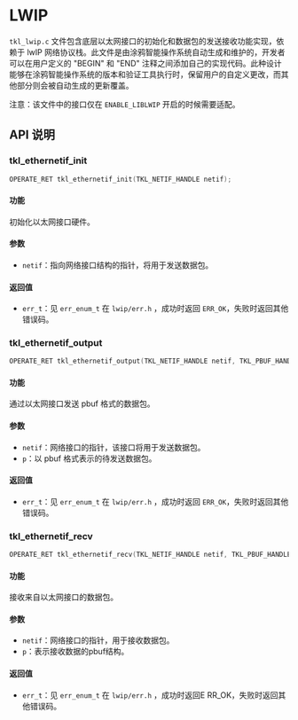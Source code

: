 # LWIP

`tkl_lwip.c` 文件包含底层以太网接口的初始化和数据包的发送接收功能实现，依赖于 lwIP 网络协议栈。此文件是由涂鸦智能操作系统自动生成和维护的，开发者可以在用户定义的 "BEGIN" 和 "END" 注释之间添加自己的实现代码。此种设计能够在涂鸦智能操作系统的版本和验证工具执行时，保留用户的自定义更改，而其他部分则会被自动生成的更新覆盖。

注意：该文件中的接口仅在 `ENABLE_LIBLWIP` 开启的时候需要适配。

## API 说明

### tkl_ethernetif_init

```c
OPERATE_RET tkl_ethernetif_init(TKL_NETIF_HANDLE netif);
```

#### 功能

初始化以太网接口硬件。

#### 参数

- `netif`：指向网络接口结构的指针，将用于发送数据包。

#### 返回值

- `err_t`：见 `err_enum_t` 在 `lwip/err.h` ，成功时返回 `ERR_OK`，失败时返回其他错误码。

### tkl_ethernetif_output

```c
OPERATE_RET tkl_ethernetif_output(TKL_NETIF_HANDLE netif, TKL_PBUF_HANDLE p);
```

#### 功能

通过以太网接口发送 pbuf 格式的数据包。

#### 参数

- `netif`：网络接口的指针，该接口将用于发送数据包。
- `p`：以 pbuf 格式表示的待发送数据包。

#### 返回值

- `err_t`：见 `err_enum_t` 在 `lwip/err.h` ，成功时返回 `ERR_OK`，失败时返回其他错误码。

### tkl_ethernetif_recv

```c
OPERATE_RET tkl_ethernetif_recv(TKL_NETIF_HANDLE netif, TKL_PBUF_HANDLE p);
```

#### 功能

接收来自以太网接口的数据包。

#### 参数

- `netif`：网络接口的指针，用于接收数据包。
- `p`：表示接收数据的pbuf结构。

#### 返回值

- `err_t`：见 `err_enum_t` 在 `lwip/err.h` ，成功时返回E RR_OK，失败时返回其他错误码。
